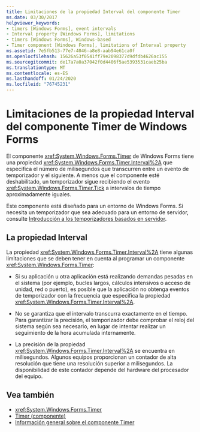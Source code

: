 ```yaml
---
title: Limitaciones de la propiedad Interval del componente Timer
ms.date: 03/30/2017
helpviewer_keywords:
- timers [Windows Forms], event intervals
- Interval property [Windows Forms], limitations
- timers [Windows Forms], Windows-based
- Timer component [Windows Forms], limitations of Interval property
ms.assetid: 7e5fb513-77e7-4046-a8e8-aab94e61ca0f
ms.openlocfilehash: 15626a53f0541ff79e2098377d9dfdb4626ac155
ms.sourcegitcommit: de17a7a0a37042f0d4406f5ae5393531caeb25ba
ms.translationtype: MT
ms.contentlocale: es-ES
ms.lasthandoff: 01/24/2020
ms.locfileid: "76745231"
---
```

# <a name="limitations-of-the-windows-forms-timer-components-interval-property"></a>Limitaciones de la propiedad Interval del componente Timer de Windows Forms
El componente <xref:System.Windows.Forms.Timer> de Windows Forms tiene una propiedad <xref:System.Windows.Forms.Timer.Interval%2A> que especifica el número de milisegundos que transcurren entre un evento de temporizador y el siguiente. A menos que el componente esté deshabilitado, un temporizador sigue recibiendo el evento <xref:System.Windows.Forms.Timer.Tick> a intervalos de tiempo aproximadamente iguales.  
  
 Este componente está diseñado para un entorno de Windows Forms. Si necesita un temporizador que sea adecuado para un entorno de servidor, consulte [Introducción a los temporizadores basados en servidor](https://docs.microsoft.com/previous-versions/visualstudio/visual-studio-2008/tb9yt5e6(v=vs.90)).  
  
## <a name="the-interval-property"></a>La propiedad Interval  
 La propiedad <xref:System.Windows.Forms.Timer.Interval%2A> tiene algunas limitaciones que se deben tener en cuenta al programar un componente <xref:System.Windows.Forms.Timer>:  
  
- Si su aplicación u otra aplicación está realizando demandas pesadas en el sistema (por ejemplo, bucles largos, cálculos intensivos o acceso de unidad, red o puerto), es posible que la aplicación no obtenga eventos de temporizador con la frecuencia que especifica la propiedad <xref:System.Windows.Forms.Timer.Interval%2A>.  
  
- No se garantiza que el intervalo transcurra exactamente en el tiempo. Para garantizar la precisión, el temporizador debe comprobar el reloj del sistema según sea necesario, en lugar de intentar realizar un seguimiento de la hora acumulada internamente.  
  
- La precisión de la propiedad <xref:System.Windows.Forms.Timer.Interval%2A> se encuentra en milisegundos. Algunos equipos proporcionan un contador de alta resolución que tiene una resolución superior a milisegundos. La disponibilidad de este contador depende del hardware del procesador del equipo.
  
## <a name="see-also"></a>Vea también

- <xref:System.Windows.Forms.Timer>
- [Timer (componente)](timer-component-windows-forms.md)
- [Información general sobre el componente Timer](timer-component-overview-windows-forms.md)
